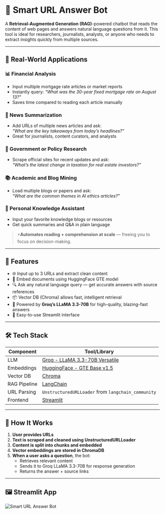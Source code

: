 # 🔗 Smart URL Answer Bot

A **Retrieval-Augmented Generation (RAG)**-powered chatbot that reads the content of web pages and answers natural language questions from it. This tool is ideal for researchers, journalists, analysts, or anyone who needs to extract insights quickly from multiple sources.

---

## 💼 Real-World Applications

### 📊 Financial Analysis
- Input multiple mortgage rate articles or market reports
- Instantly query: *“What was the 30-year fixed mortgage rate on August 13?”*
- Saves time compared to reading each article manually

### 📰 News Summarization
- Add URLs of multiple news articles and ask:  
  *“What are the key takeaways from today’s headlines?”*
- Great for journalists, content curators, and analysts

### 🧾 Government or Policy Research
- Scrape official sites for recent updates and ask:  
  *“What’s the latest change in taxation for real estate investors?”*

### 📚 Academic and Blog Mining
- Load multiple blogs or papers and ask:  
  *“What are the common themes in AI ethics articles?”*

### 🧠 Personal Knowledge Assistant
- Input your favorite knowledge blogs or resources  
- Get quick summaries and Q&A in plain language

> ⚡️**Automates reading + comprehension at scale** — freeing you to focus on decision-making.

---

## 🚀 Features

- 🌐 Input up to 3 URLs and extract clean content
- 🧬 Embed documents using HuggingFace GTE model
- 🔍 Ask any natural language query — get accurate answers with source references
- 📦 Vector DB (Chroma) allows fast, intelligent retrieval
- 🤖 Powered by **Groq’s LLaMA 3.3-70B** for high-quality, blazing-fast answers
- 🎨 Easy-to-use Streamlit interface

---

## 🛠️ Tech Stack

| Component         | Tool/Library                                     |
|------------------|--------------------------------------------------|
| LLM               | [Groq - LLaMA 3.3-70B Versatile](https://console.groq.com/) |
| Embeddings        | [HuggingFace - GTE Base v1.5](https://huggingface.co/Alibaba-NLP/gte-base-en-v1.5) |
| Vector DB         | [Chroma](https://www.trychroma.com/)            |
| RAG Pipeline      | [LangChain](https://www.langchain.com/)         |
| URL Parsing       | `UnstructuredURLLoader` from `langchain_community` |
| Frontend          | [Streamlit](https://streamlit.io/)              |

---

## 🧪 How It Works

1. **User provides URLs**
2. **Text is scraped and cleaned using UnstructuredURLLoader**
3. **Content is split into chunks and embedded**
4. **Vector embeddings are stored in ChromaDB**
5. **When a user asks a question**, the bot:
   - Retrieves relevant content
   - Sends it to Groq LLaMA 3.3-70B for response generation
   - Returns the answer + source links

--- 

## 🖼️  Streamlit App

![Smart URL Answer Bot](./images/Streamlit.png)  

